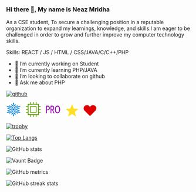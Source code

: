 ### Hi there 👋, My name is Neaz Mridha
As a CSE student, To secure a challenging position in a reputable organization to expand my learnings, knowledge, and skills.I am eager to be challenged in order to grow and further improve my computer technology skills. 

Skills: REACT / JS / HTML / CSS/JAVA/C/C++/PHP

- 🔭 I’m currently working on Student 
- 🌱 I’m currently learning PHP/JAVA 
- 👯 I’m looking to collaborate on github 
- 💬 Ask me about PHP 


[<img src='https://cdn.jsdelivr.net/npm/simple-icons@3.0.1/icons/github.svg' alt='github' height='40'>](https://github.com/https://github.com/nridhaneaz)  

<a href='https://archiveprogram.github.com/'><img src='https://raw.githubusercontent.com/acervenky/animated-github-badges/master/assets/acbadge.gif' width='40' height='40'></a> <a href='https://docs.github.com/en/developers'><img src='https://raw.githubusercontent.com/acervenky/animated-github-badges/master/assets/devbadge.gif' width='40' height='40'></a> <a href='https://github.com/pricing'><img src='https://raw.githubusercontent.com/acervenky/animated-github-badges/master/assets/pro.gif' width='40' height='40'></a> <a href='https://stars.github.com/'><img src='https://raw.githubusercontent.com/acervenky/animated-github-badges/master/assets/starbadge.gif' width='35' height='35'></a> <a href='https://docs.github.com/en/github/supporting-the-open-source-community-with-github-sponsors'><img src='https://raw.githubusercontent.com/acervenky/animated-github-badges/master/assets/sponsorbadge.gif' width='35' height='35'></a> 

[![trophy](https://github-profile-trophy.vercel.app/?username=https://github.com/nridhaneaz)](https://github.com/ryo-ma/github-profile-trophy)

[![Top Langs](https://github-readme-stats.vercel.app/api/top-langs/?username=https://github.com/nridhaneaz)](https://github.com/anuraghazra/github-readme-stats)

![GitHub stats](https://github-readme-stats.vercel.app/api?username=https://github.com/nridhaneaz&show_icons=true&count_private=true)  

![Vaunt Badge](https://api.vaunt.dev/v1/github/entities/https://github.com/nridhaneaz/contributions?format=svg&private=true)  

![GitHub metrics](https://metrics.lecoq.io/https://github.com/nridhaneaz)  

![GitHub streak stats](https://streak-stats.demolab.com/?user=https://github.com/nridhaneaz)  




